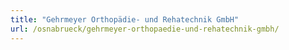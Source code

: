 ```yaml
---
title: "Gehrmeyer Orthopädie- und Rehatechnik GmbH"
url: /osnabrueck/gehrmeyer-orthopaedie-und-rehatechnik-gmbh/
---
```

